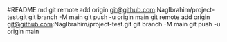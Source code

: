 #README.md
git remote add origin git@github.com:NagIbrahim/project-test.git
git branch -M main
git push -u origin main
git remote add origin git@github.com:NagIbrahim/project-test.git
git branch -M main
git push -u origin main
